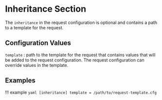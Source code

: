 # Inheritance Section

The `inheritance` in the request configuration is optional and contains a path to a template for the request.

## Configuration Values

`template`
:   path to the template for the request that contains values that will be added to the request configuration. 
    The request configuration can override values in the template.

## Examples

!!! example
    ```yaml
    [inheritance]
    template = /path/to/request-template.cfg
    ```
